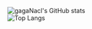 ![gagaNacl's GitHub stats](https://github-readme-stats.vercel.app/api?username=gagaNacl&count_private=true&show_icons=true&theme=radical&include_all_commits=true&v=1)  
![Top Langs](https://github-readme-stats.vercel.app/api/top-langs/?username=gagaNacl&layout=compact&hide=css,scss,shell,html&langs_count=8&show_icons=true&theme=radical&v=1)
